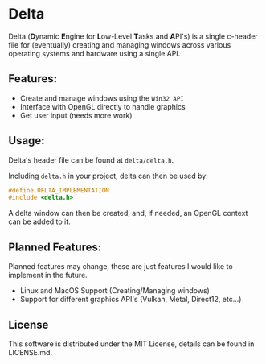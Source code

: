 # Delta
Delta (**D**ynamic **E**ngine for **L**ow-Level **T**asks and **A**PI's) is a single c-header file for (eventually) creating and managing windows across various
operating systems and hardware using a single API.

## Features:
- Create and manage windows using the `Win32 API`
- Interface with OpenGL directly to handle graphics
- Get user input (needs more work)

## Usage:
Delta's header file can be found at `delta/delta.h`.

Including `delta.h` in your project, delta can then be used by: 
```c
#define DELTA_IMPLEMENTATION
#include <delta.h>
```
A delta window can then be created, and, if needed, an OpenGL context can be added to it.

## Planned Features:
 Planned features may change, these are just features I would like to implement in the future.
- Linux and MacOS Support (Creating/Managing windows)
- Support for different graphics API's (Vulkan, Metal, Direct12, etc...)

## License
This software is distributed under the MIT License, details can be found in LICENSE.md.
